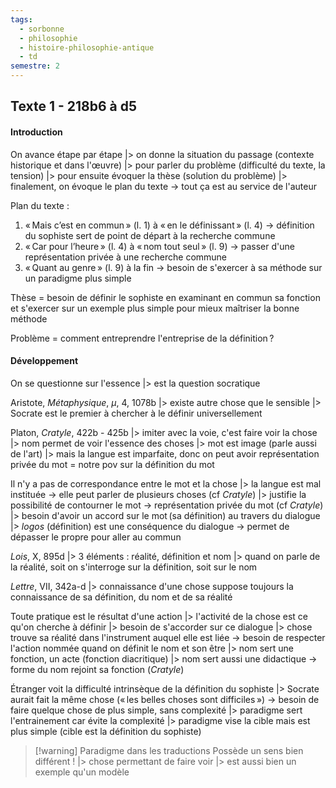 ```yaml
---
tags:
  - sorbonne
  - philosophie
  - histoire-philosophie-antique
  - td
semestre: 2
---
```

## Texte 1 - 218b6 à d5
#### Introduction
On avance étape par étape
|> on donne la situation du passage (contexte historique et dans l'œuvre)
|> pour parler du problème (difficulté du texte, la tension)
|> pour ensuite évoquer la thèse (solution du problème)
|> finalement, on évoque le plan du texte
-> tout ça est au service de l'auteur

Plan du texte :
1. « Mais c’est en commun » (l. 1) à « en le définissant » (l. 4) -> définition du sophiste sert de point de départ à la recherche commune
2. « Car pour l’heure » (l. 4) à « nom tout seul » (l. 9) -> passer d'une représentation privée à une recherche commune
3. « Quant au genre » (l. 9) à la fin -> besoin de s'exercer à sa méthode sur un paradigme plus simple

Thèse = besoin de définir le sophiste en examinant en commun sa fonction et s'exercer sur un exemple plus simple pour mieux maîtriser la bonne méthode

Problème = comment entreprendre l'entreprise de la définition ?
#### Développement
On se questionne sur l'essence
|> est la question socratique

Aristote, _Métaphysique_, $\mu$, 4, 1078b
|> existe autre chose que le sensible
|> Socrate est le premier à chercher à le définir universellement

Platon, _Cratyle_, 422b - 425b
|> imiter avec la voie, c'est faire voir la chose
|> nom permet de voir l'essence des choses
|> mot est image
(parle aussi de l'art)
|> mais la langue est imparfaite, donc on peut avoir représentation privée du mot = notre pov sur la définition du mot

Il n'y a pas de correspondance entre le mot et la chose
|> la langue est mal instituée -> elle peut parler de plusieurs choses (cf _Cratyle_)
|> justifie la possibilité de contourner le mot -> représentation privée du mot (cf _Cratyle_)
|> besoin d'avoir un accord sur le mot (sa définition) au travers du dialogue
|> *logos* (définition) est une conséquence du dialogue
-> permet de dépasser le propre pour aller au commun 

_Lois_, X, 895d
|> 3 éléments : réalité, définition et nom
|> quand on parle de la réalité, soit on s'interroge sur la définition, soit sur le nom

_Lettre_, VII, 342a-d
|> connaissance d'une chose suppose toujours la connaissance de sa définition, du nom et de sa réalité

Toute pratique est le résultat d'une action
|> l'activité de la chose est ce qu'on cherche à définir
|> besoin de s'accorder sur ce dialogue
|> chose trouve sa réalité dans l'instrument auquel elle est liée
-> besoin de respecter l'action nommée quand on définit le nom et son être
|> nom sert une fonction, un acte (fonction diacritique)
|> nom sert aussi une didactique
-> forme du nom rejoint sa fonction (_Cratyle_)

Étranger voit la difficulté intrinsèque de la définition du sophiste
|> Socrate aurait fait la même chose (« les belles choses sont difficiles »)
-> besoin de faire quelque chose de plus simple, sans complexité
|> paradigme sert l'entrainement car évite la complexité
|> paradigme vise la cible mais est plus simple (cible est la définition du sophiste)

> [!warning] Paradigme dans les traductions
> Possède un sens bien différent !
> |> chose permettant de faire voir
> |> est aussi bien un exemple qu'un modèle


